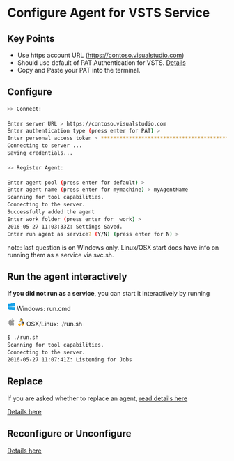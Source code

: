 # Configure Agent for VSTS Service

## Key Points

  - Use https account URL (https://contoso.visualstudio.com)  
  - Should use default of PAT Authentication for VSTS.  [Details](roles.md)
  - Copy and Paste your PAT into the terminal.

## Configure

```bash
>> Connect:

Enter server URL > https://contoso.visualstudio.com
Enter authentication type (press enter for PAT) >
Enter personal access token > ****************************************************
Connecting to server ...
Saving credentials...

>> Register Agent:

Enter agent pool (press enter for default) > 
Enter agent name (press enter for mymachine) > myAgentName
Scanning for tool capabilities.
Connecting to the server.
Successfully added the agent
Enter work folder (press enter for _work) >
2016-05-27 11:03:33Z: Settings Saved.
Enter run agent as service? (Y/N) (press enter for N) >
```

note: last question is on Windows only.  Linux/OSX start docs have info on running them as a service via svc.sh.

## Run the agent interactively

**If you did not run as a service**, you can start it interactively by running

![win](../res/win_sm.png) Windows: run.cmd  

![osx](../res/apple_sm.png) ![linux](../res/linux_sm.png) OSX/Linux: ./run.sh

```bash
$ ./run.sh 
Scanning for tool capabilities.
Connecting to the server.
2016-05-27 11:07:41Z: Listening for Jobs
```

## Replace

If you are asked whether to replace an agent, [read details here](moreconfig.md)

[Details here](moreconfig.md)

## Reconfigure or Unconfigure

[Details here](moreconfig.md)


